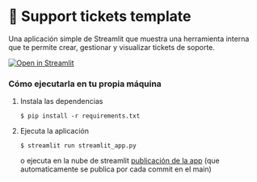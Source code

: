 # 🎫 Support tickets template

Una aplicación simple de Streamlit que muestra una herramienta interna que te permite crear, gestionar y visualizar tickets de soporte. 

[![Open in Streamlit](https://static.streamlit.io/badges/streamlit_badge_black_white.svg)](https://support-tickets-template.streamlit.app/)

### Cómo ejecutarla en tu propia máquina

1. Instala las dependencias

   ```
   $ pip install -r requirements.txt
   ```

2. Ejecuta la aplicación

   ```
   $ streamlit run streamlit_app.py
   ```
   o ejecuta en la nube de streamlit <a href="https://ticket-classifier.streamlit.app/" target="_blank" rel="noopener noreferrer">publicación de la app</a> (que automaticamente se publica por cada commit en el main)

